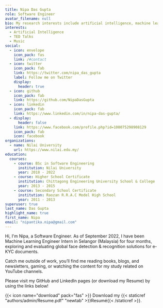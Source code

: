 ```yaml
---
title: Nipa Das Gupta
role: Software Engineer
avatar_filename: null
bio: My research interests include artificial intelligence, machine learning, deep learning and programmable matter.
interests:
  - Artificial Intelligence
  - TED Talks
  - Music
social:
  - icon: envelope
    icon_pack: fas
    link: /#contact
  - icon: twitter
    icon_pack: fab
    link: https://twitter.com/nipa_das_gupta
    label: Follow me on Twitter
    display:
      header: true
  - icon: github
    icon_pack: fab
    link: https://github.com/NipaDasGupta
  - icon: linkedin
    icon_pack: fab
    link: https://www.linkedin.com/in/nipa-das-gupta/
  - display:
      header: false
    link: https://www.facebook.com/profile.php?id=100075298908129
    icon_pack: fab
    icon: facebook
organizations:
  - name: Nilai University
    url: https://www.nilai.edu.my/
education:
  courses:
    - course: BSc in Software Engineering
      institution: Nilai University
      year: 2018 - 2022
    - course: Higher School Certificate
      institution: Chittagong Engineering University School & College
      year: 2013 - 2015
    - course: Secondary School Certificate
      institution: Raozan R.R.A.C Model High School
      year: 2011 - 2013
superuser: true
last_name: Das Gupta
highlight_name: true
first_name: Nipa
email: "nipantika.nipa@gmail.com"
---
```

Hi, I'm Nipa, a Software Engineer. As of September 2022, I have been Machine Learning Engineer Intern in Selangor (Malaysia) for four months, exploring and evaluating global face detection & recognition solutions for e-KYC documents.

Catch me outside of work, you’ll find me reading books, blogs, and newsletters, gaming, or watching the content for my study related on YouTube channels.

Please visit my GitHub and LinkedIn pages (or download my Resume) by using the links below!

{{< icon name="download" pack="fas" >}} Download my {{< staticref "authors/admin/Resume.pdf" "newtab" >}}Resumé{{< /staticref >}}.
